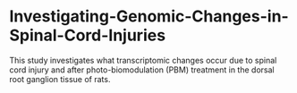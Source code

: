 # Investigating-Genomic-Changes-in-Spinal-Cord-Injuries
This study investigates what transcriptomic changes occur due to spinal cord injury and after photo-biomodulation (PBM) treatment in the dorsal root ganglion tissue of rats.
